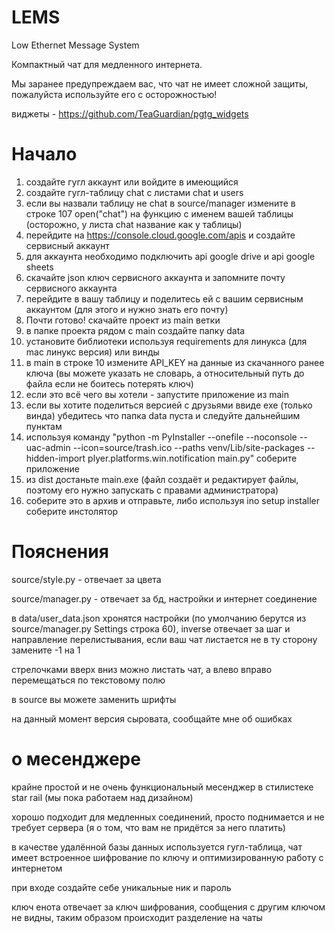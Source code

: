 # LEMS
Low Ethernet Message System

Компактный чат для медленного интернета.

Мы заранее предупреждаем вас, что чат не имеет сложной защиты, пожалуйста используйте его с осторожностью!

виджеты - https://github.com/TeaGuardian/pgtg_widgets

# Начало

1. создайте гугл аккаунт или войдите в имеющийся
2. создайте гугл-таблицу chat с листами chat и users
3. если вы назвали таблицу не chat в source/manager измените в строке 107 open("chat") на функцию с именем вашей таблицы (осторожно, у листа chat название как у таблицы)
4. перейдите на https://console.cloud.google.com/apis и создайте сервисный аккаунт
5. для аккаунта необходимо подключить api google drive и api google sheets
6. скачайте json ключ сервисного аккаунта и запомните почту сервисного аккаунта
7. перейдите в вашу таблицу и поделитесь ей с вашим сервисным аккаунтом (для этого и нужно знать его почту)
8. Почти готово! скачайте проект из main ветки
9. в папке проекта рядом с main создайте папку data
10. установите библиотеки используя requirements для линукса (для mac линукс версия) или винды
11. в main в строке 10 измените API_KEY на данные из скачанного ранее ключа (вы можете указать не словарь, а относительный путь до файла если не боитесь потерять ключ)
12. если это всё чего вы хотели - запустите приложение из main
13. если вы хотите поделиться версией с друзьями ввиде exe (только винда) убедитесь что папка data пуста и следуйте дальнейшим пунктам
14. используя команду "python -m PyInstaller --onefile --noconsole --uac-admin --icon=source/trash.ico --paths venv/Lib/site-packages --hidden-import plyer.platforms.win.notification main.py" соберите приложение
15. из dist достаньте main.exe (файл создаёт и редактирует файлы, поэтому его нужно запускать с правами администратора)
16. соберите это в архив и отправьте, либо используя ino setup installer соберите инстолятор


# Пояснения

source/style.py - отвечает за цвета

source/manager.py - отвечает за бд, настройки и интернет соединение

в data/user_data.json хронятся настройки (по умолчанию берутся из source/manager.py Settings строка 60), inverse отвечает за шаг и направление перелистывания, если ваш чат листается не в ту сторону замените -1 на 1

стрелочками вверх вниз можно листать чат, а влево вправо перемещаться по текстовому полю

в source вы можете заменить шрифты

на данный момент версия сыровата, сообщайте мне об ошибках

# о месенджере

крайне простой и не очень функциональный месенджер в стилистеке star rail (мы пока работаем над дизайном)

хорошо подходит для медленных соединений, просто поднимается и не требует сервера (я о том, что вам не придётся за него платить)

в качестве удалённой базы данных используется гугл-таблица, чат имеет встроенное шифрование по ключу и оптимизированную работу с интернетом

при входе создайте себе уникальные ник и пароль

ключ енота отвечает за ключ шифрования, сообщения с другим ключом не видны, таким образом происходит разделение на чаты
